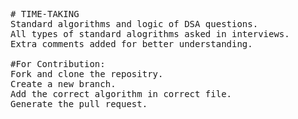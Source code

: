 <pre>
# TIME-TAKING
Standard algorithms and logic of DSA questions.
All types of standard alogrithms asked in interviews.
Extra comments added for better understanding.

#For Contribution:
Fork and clone the repositry.
Create a new branch.
Add the correct algorithm in correct file.
Generate the pull request.

</pre>
